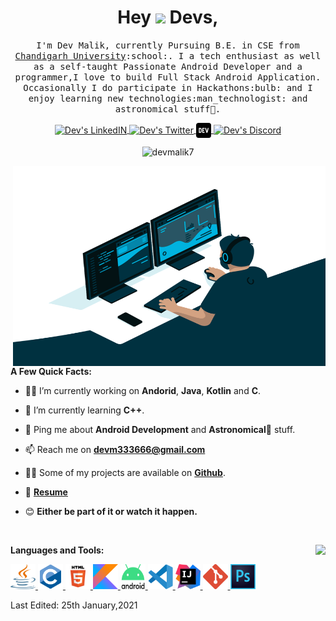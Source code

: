 <h1 align="center">Hey <img src="https://media.giphy.com/media/hvRJCLFzcasrR4ia7z/giphy.gif" width="25px"> Devs,</h1>

<p align="center">
<samp>
    I'm Dev Malik, currently Pursuing B.E. in CSE from <a href="https://www.cuchd.in/">Chandigarh University</a>:school:. I a tech enthusiast as well as a self-taught Passionate Android Developer and a programmer,I love to build Full Stack Android Application. Occasionally I do participate in Hackathons:bulb: and I enjoy learning new technologies:man_technologist: and astronomical stuff🚀.
  </samp>
</p>
<p align="center">
<a href="https://www.linkedin.com/in/devmalik07/">
  <img align="center" alt="Dev's LinkedIN" width="22px" src="https://raw.githubusercontent.com/peterthehan/peterthehan/master/assets/linkedin.svg" />
</a>
<a href="https://twitter.com/devmalik07">
  <img align="center" alt="Dev's Twitter" width="22px" src="https://raw.githubusercontent.com/peterthehan/peterthehan/master/assets/twitter.svg" />
</a>
<a href="https://dev.to/devmalik7/">
  <img align="center" alt="Dev's Dev Profile" width="24px" src="https://raw.githubusercontent.com/edent/SuperTinyIcons/099dc12b59179d07d534069bc8551718f786d91a/images/svg/dev_to.svg" />
  </a>
    <a href="https://discord.gg/#9287">
  <img align="center" alt="Dev's Discord" width="22px" src="https://raw.githubusercontent.com/peterthehan/peterthehan/master/assets/discord.svg" />
</a>
</p>
<p align="center"> <img src="https://komarev.com/ghpvc/?username=devmalik7&label=Profile%20views&color=0e75b6&style=flat" alt="devmalik7" /> 
<p align="right"> <img align="right" alt="GIF" src="https://github.com/devmalik7/devmalik7/blob/main/assets/code.gif?raw=true" width="500" height="320" />
    </p>
<p align="left">
    
**A Few Quick Facts:**

- 👨‍💻 I’m currently working on **Andorid**, **Java**, **Kotlin** and **C**.

- 🌱 I’m currently learning **C++**.
 
- 💬 Ping me about **Android Development** and **Astronomical🚀** stuff.

- 📫 Reach me on **devm333666@gmail.com**

- 👨‍💻 Some of my projects are available on <a href="https://github.com/devmalik7?tab=repositories">**Github**</a>.

- 📄 <a href="https://drive.google.com/file/d/1RHy-zr_w3ZVZ0dOMiK2xTP1viMb-aWRE/view?usp=sharing/view?usp=sharing">**Resume**</a>

- 😊 **Either be part of it or watch it happen.**
<br/>
</p>

<p><img align="right" src="https://github-readme-stats.vercel.app/api/top-langs/?username=devmalik7&layout=compact&theme=gruvbox" /></p>

<p align="left">


**Languages and Tools:**


<a href="https://www.java.com" target="_blank"> <img src="https://raw.githubusercontent.com/devmalik7/devmalik7/main/assets/java.svg" alt="java" width="40" height="40"/> </a>
<a href="https://www.cprogramming.com/" target="_blank"> <img src="https://raw.githubusercontent.com/devmalik7/devmalik7/main/assets/c.svg" alt="c" width="40" height="40"/> </a> 
<a href="https://www.html.com/" target="_blank"> <img src="https://raw.githubusercontent.com/devmalik7/devmalik7/main/assets/html.png" alt="git" width="40" height="40"/> </a>
<a href="https://kotlinlang.org" target="_blank"> <img src="https://raw.githubusercontent.com/devmalik7/devmalik7/main/assets/kotlin.svg" alt="kotlin" width="40" height="40"/> </a> 
<a href="https://developer.android.com/" target="_blank"> <img src="https://raw.githubusercontent.com/devmalik7/devmalik7/main/assets/android.svg" alt="android" width="40" height="40"/> </a> 
<a href="https://code.visualstudio.com/" target="_blank"> <img src="https://raw.githubusercontent.com/devmalik7/devmalik7/main/assets/visualStudioCode.svg" alt="git" width="40" height="40"/> </a>
<a href="https://www.jetbrains.com/idea/" target="_blank"> <img src="https://raw.githubusercontent.com/devmalik7/devmalik7/main/assets/intellijIdea.svg" alt="git" width="40" height="40"/> </a>
<a href="https://git-scm.com/" target="_blank"> <img src="https://raw.githubusercontent.com/devmalik7/devmalik7/main/assets/git.svg" alt="git" width="40" height="40"/> </a>
<a href="https://www.photoshop.com/" target="_blank"> <img src="https://raw.githubusercontent.com/devmalik7/devmalik7/main/assets/photoshop.svg" alt="git" width="40" height="40"/> </a> 
 
</p>
<p align="left">    
Last Edited: 25th January,2021
</p>
